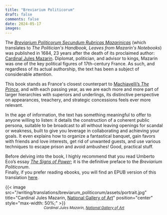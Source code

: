 ```yaml
---
title: "Breviarium Politicorum"
draft: false
comments: false
date: 2024-05-17
images:
---
```


The [*Breviarium Politicorum Secundum Rubricas Mazarinicas*](https://fr.wikipedia.org/wiki/Br%C3%A9viaire_des_politiciens) (which translates to *The Politician's Handbook, Leaves from Mazarin's Notebooks*) was published in 1684, 23 years after the death of its proclaimed author: [Cardinal Jules Mazarin](https://en.wikipedia.org/wiki/Cardinal_Mazarin). Diplomat, politician, and advisor to kings, Mazarin was one of the key political figures of 17th-century France. As such, and regardless of its actual authorship, the text has been a subject of considerable attention.

This book stands as France's closest counterpart to [Machiavelli’s *The Prince*](https://en.wikipedia.org/wiki/The_Prince), and with each passing year, as we are each more and more part of larger hierarchies with superiors and underlings, its distinctive perspective on appearances, treachery, and strategic concessions feels ever more relevant.

In the age of information, the text has something meaningful to offer to anyone willing to listen: it details the construction of a coherent public persona, suitable to be broadcast to all without leaving openings for scandal or weakness, built to give you leverage in collaborating and achieving your goals.
It even explains how to organize a fantastical banquet, gain favors with friends and love interests, get rid of unwanted guests, and use various techniques to escape prison and avoid ambushes! Good, practical stuff.

Before delving into the book, I highly recommend that you read Umberto Eco’s essay [*The Signs of Power*](/writing/translations/breviarum_politicorum/assets/signs_of_power); it is the definitive preface to the *Breviarium Politicorum*.  
Finally, if you prefer reading ebooks, you will find an EPUB version of this translation [here](/writing/translations/breviarum_politicorum/assets/Mazarin_Breviarium_Politicorum.epub).

{{< image src="/writing/translations/breviarum_politicorum/assets/portrait.jpg" title="Cardinal Jules Mazarin, [National Gallery of Art](https://www.nga.gov/collection/art-object-page.110731.html#inscription)" position="center" style="max-width: 50%;" >}}
<small style="display: block; margin: 0 auto; text-align: center; font-style: italic;">
Cardinal Jules Mazarin, [National Gallery of Art](https://www.nga.gov/collection/art-object-page.110731.html)
</small>

<!--
TODO second translation:
* fully recheck translation manually
* improve on introuction?
  * introducing a better final hook?
  * mentionning the fact that it has applications to love and friendships
  * the public personna
-->

<!--
Latex/paper edition:
content:
letrine at the beginning of each chapter
title in small caps
page break at the beginning of each chapter
sections and index for ease of use
font imitating original?

use his signature somewhere?
https://commons.wikimedia.org/wiki/File:Signature_Cardinal_Mazarin.png

cover:
[gallimar](https://www.grapheine.com/en/history-of-graphic-design/history-of-book-covers-4) style minimalistic cover (no illustration or just the shape of a cardinal's hat (but mazarin used to go with a minimalistic hat))
*but* writen in white (or cream, but not goldish, to avoid it getting yellow with time) on a cardinal red background (making it pop)

https://en.wikipedia.org/wiki/%C3%89minence_grise#/media/File:G%C3%A9r%C3%B4me_Eminence_grise_1873.jpg
-->
